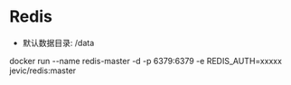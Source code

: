 Redis
====
- 默认数据目录: /data

docker run --name redis-master -d -p 6379:6379 -e REDIS_AUTH=xxxxx jevic/redis:master
